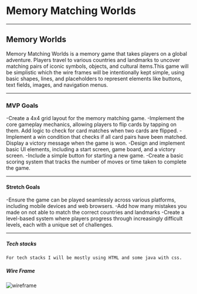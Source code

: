 
# Memory Matching Worlds
 ---
## Memory Worlds

Memory Matching Worlds is a memory game that takes players on a global adventure. Players travel to various countries and landmarks to uncover matching pairs of iconic symbols, objects, and cultural items.This game will be simplistic which the wire frames will be intentionally kept simple, using basic shapes, lines, and placeholders to represent elements like buttons, text fields, images, and navigation menus.


---
### MVP Goals

-Create a 4x4 grid layout for the memory matching game. 
-Implement the core gameplay mechanics, allowing players to flip cards by tapping on them. 
Add logic to check for card matches when two cards are flipped. 
-Implement a win condition that checks if all card pairs have been matched. Display a victory message when the game is won. 
-Design and implement basic UI elements, including a start screen, game board, and a victory screen. -Include a simple button for starting a new game. 
-Create a basic scoring system that tracks the number of moves or time taken to complete the game.


---
#### Stretch Goals
 -Ensure the game can be played seamlessly across various platforms, including mobile devices and web browsers. 
 -Add how many mistakes you made on not able to match the correct countries and landmarks 
 -Create a level-based system where players progress through increasingly difficult levels, each with a unique set of challenges.


---
##### Tech stacks
    For tech stacks I will be mostly using HTML and some java with css.
##### Wire Frame 
![wireframe]()